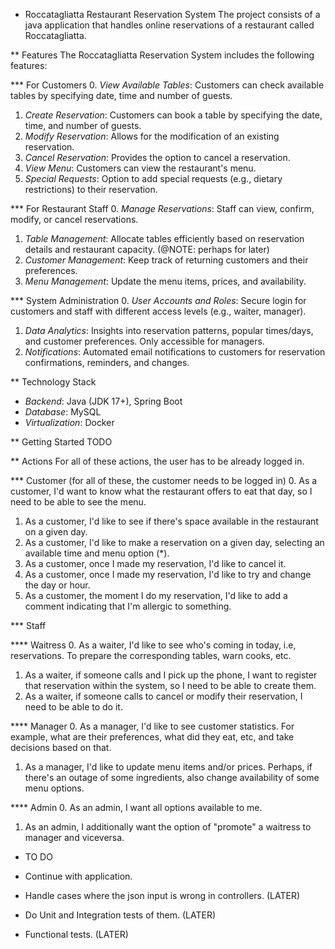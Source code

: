 * Roccatagliatta Restaurant Reservation System
The project consists of a java application that handles online reservations of a restaurant called Roccatagliatta.

** Features
The Roccatagliatta Reservation System includes the following features:

*** For Customers
0. *View Available Tables*: Customers can check available tables by specifying date, time and number of guests.
1. *Create Reservation*: Customers can book a table by specifying the date, time, and number of guests.
2. *Modify Reservation*: Allows for the modification of an existing reservation.
3. *Cancel Reservation*: Provides the option to cancel a reservation.
4. *View Menu*: Customers can view the restaurant's menu.
5. *Special Requests*: Option to add special requests (e.g., dietary restrictions) to their reservation.

*** For Restaurant Staff
0. *Manage Reservations*: Staff can view, confirm, modify, or cancel reservations.
1. *Table Management*: Allocate tables efficiently based on reservation details and restaurant capacity. (@NOTE: perhaps for later)
2. *Customer Management*: Keep track of returning customers and their preferences.
3. *Menu Management*: Update the menu items, prices, and availability.

*** System Administration
0. *User Accounts and Roles*: Secure login for customers and staff with different access levels (e.g., waiter, manager).
1. *Data Analytics*: Insights into reservation patterns, popular times/days, and customer preferences. Only accessible for managers.
2. *Notifications*: Automated email notifications to customers for reservation confirmations, reminders, and changes.

** Technology Stack
- *Backend*: Java (JDK 17+), Spring Boot
- *Database*: MySQL
- *Virtualization*: Docker

** Getting Started
TODO

** Actions
For all of these actions, the user has to be already logged in.

*** Customer (for all of these, the customer needs to be logged in)
0. As a customer, I'd want to know what the restaurant offers to eat that day, so I need to be able to see the menu.
1. As a customer, I'd like to see if there's space available in the restaurant on a given day.
2. As a customer, I'd like to make a reservation on a given day, selecting an available time and menu option (*).
3. As a customer, once I made my reservation, I'd like to cancel it.
4. As a customer, once I made my reservation, I'd like to try and change the day or hour.
5. As a customer, the moment I do my reservation, I'd like to add a comment indicating that I'm allergic to something.

*** Staff

**** Waitress
0. As a waiter, I'd like to see who's coming in today, i.e, reservations. To prepare the corresponding tables, warn cooks, etc.
1. As a waiter, if someone calls and I pick up the phone, I want to register that reservation within the system, so I need to be able to create them.
2. As a waiter, if someone calls to cancel or modify their reservation, I need to be able to do it.

**** Manager
0. As a manager, I'd like to see customer statistics. For example, what are their preferences, what did they eat, etc, and take decisions based on that.
1. As a manager, I'd like to update menu items and/or prices. Perhaps, if there's an outage of some ingredients, also change availability of some menu options.

**** Admin
0. As an admin, I want all options available to me.
1. As an admin, I additionally want the option of "promote" a waitress to manager and viceversa.

* TO DO
- Continue with application.

- Handle cases where the json input is wrong in controllers. (LATER)
- Do Unit and Integration tests of them. (LATER)
- Functional tests. (LATER)
